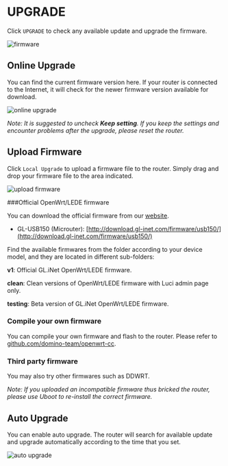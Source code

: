 # UPGRADE

Click `UPGRADE` to check any available update and upgrade the firmware.

![firmware](https://static.gl-inet.com/docs/en/3/setup/microuter/upgrade/firmware.jpg)



## Online Upgrade

You can find the current firmware version here. If your router is connected to the Internet, it will check for the newer firmware version available for download.

![online upgrade](https://static.gl-inet.com/docs/en/3/setup/microuter/upgrade/firmware1.jpg)



*Note: It is suggested to uncheck **Keep setting**. If you keep the settings and encounter problems after the upgrade, please reset the router.*




## Upload Firmware

Click `Local Upgrade` to upload a firmware file to the router. Simply drag and drop your firmware file to the area indicated.

![upload firmware](https://static.gl-inet.com/docs/en/3/setup/microuter/upgrade/firmware2.jpg)



###Official OpenWrt/LEDE firmware

You can download the official firmware from our [website](http://download.gl-inet.com/firmware/). 

- GL-USB150 (Microuter): [http://download.gl-inet.com/firmware/usb150/](http://download.gl-inet.com/firmware/usb150/)

Find the available firmwares from the folder according to your device model, and they are located in different sub-folders:

**v1**: Official GL.iNet OpenWrt/LEDE firmware.

**clean**: Clean versions of OpenWrt/LEDE firmware with Luci admin page only.

**testing**: Beta version of GL.iNet OpenWrt/LEDE firmware.



### Compile your own firmware

You can compile your own firmware and flash to the router. Please refer to [github.com/domino-team/openwrt-cc](github.com/domino-team/openwrt-cc).



### Third party firmware

You may also try other firmwares such as DDWRT.



*Note: If you uploaded an incompatible firmware thus bricked the router, please use Uboot to re-install the correct firmware.*



## Auto Upgrade

You can enable auto upgrade. The router will search for available update and upgrade automatically according to the time that you set.

![auto upgrade](https://static.gl-inet.com/docs/en/3/setup/microuter/upgrade/firmware3.jpg)
